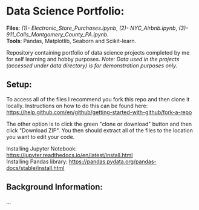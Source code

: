 # Data Science Portfolio:
__Files__: _(1)- Electronic_Store_Purchases.ipynb_, _(2)- NYC_Airbnb.ipynb_, _(3)- 911_Calls_Montgomery_County_PA.ipynb._ <br>
__Tools__: Pandas, Matplotlib, Seaborn and Scikit-learn.

Repository containing portfolio of data science projects completed by me for self learning and hobby purposes.
_Note: Data used in the projects (accessed under data directory) is for demonstration purposes only._

## Setup:
To access all of the files I recommend you fork this repo and then clone it locally. Instructions on how to do this can be found here: https://help.github.com/en/github/getting-started-with-github/fork-a-repo

The other option is to click the green "clone or download" button and then click "Download ZIP". You then should extract all of the files to the location you want to edit your code.

Installing Jupyter Notebook: https://jupyter.readthedocs.io/en/latest/install.html <br>
Installing Pandas library: https://pandas.pydata.org/pandas-docs/stable/install.html


## Background Information:
...
